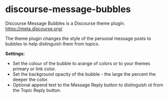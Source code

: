 # discourse-message-bubbles

Discourse Message Bubbles is a Discourse theme plugin.
https://meta.discourse.org/

The theme plugin changes the style of the personal message posts to bubbles to help distinguish them from topics.

**Settings:**

* Set the colour of the bubble to arange of colors or to your themes primary or link color.
* Set the background opacity of the bubble - the large the percent the deeper the color.
* Optional append text to the Message Reply button to distinguish ot from the Topic Reply button.


